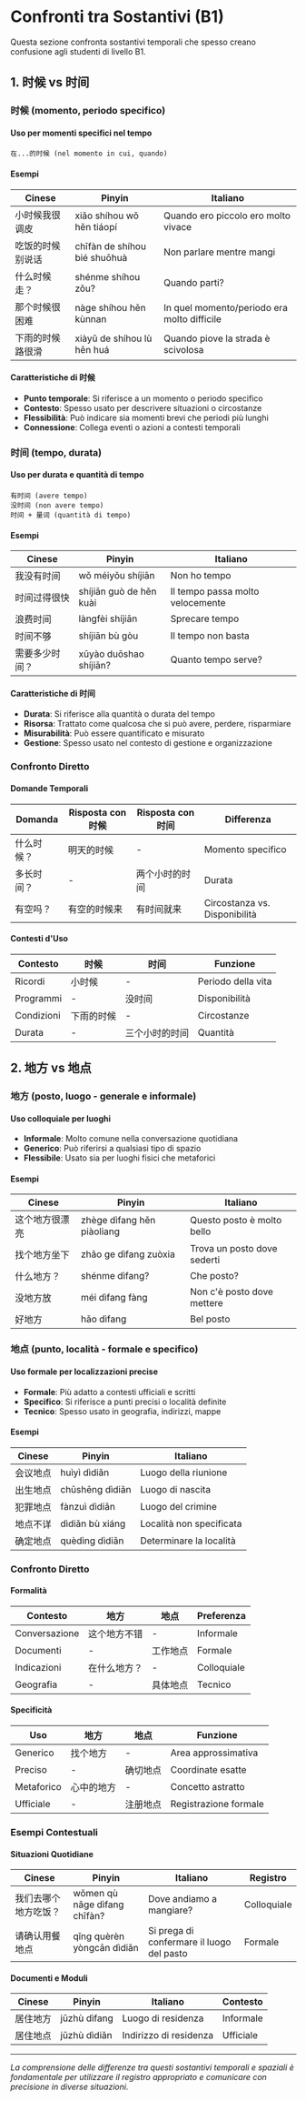 # Confronti tra Sostantivi (B1)

Questa sezione confronta sostantivi temporali che spesso creano confusione agli studenti di livello B1.

## 1. 时候 vs 时间

### 时候 (momento, periodo specifico)

#### Uso per momenti specifici nel tempo

```text
在...的时候 (nel momento in cui, quando)
```

#### Esempi

| Cinese | Pinyin | Italiano |
| -------- | -------- | ---------- |
| 小时候我很调皮 | xiǎo shíhou wǒ hěn tiáopí | Quando ero piccolo ero molto vivace |
| 吃饭的时候别说话 | chīfàn de shíhou bié shuōhuà | Non parlare mentre mangi |
| 什么时候走？ | shénme shíhou zǒu? | Quando parti? |
| 那个时候很困难 | nàge shíhou hěn kùnnan | In quel momento/periodo era molto difficile |
| 下雨的时候路很滑 | xiàyǔ de shíhou lù hěn huá | Quando piove la strada è scivolosa |

#### Caratteristiche di 时候

- **Punto temporale**: Si riferisce a un momento o periodo specifico
- **Contesto**: Spesso usato per descrivere situazioni o circostanze
- **Flessibilità**: Può indicare sia momenti brevi che periodi più lunghi
- **Connessione**: Collega eventi o azioni a contesti temporali

### 时间 (tempo, durata)

#### Uso per durata e quantità di tempo

```text
有时间 (avere tempo)
没时间 (non avere tempo)
时间 + 量词 (quantità di tempo)
```

#### Esempi

| Cinese | Pinyin | Italiano |
| -------- | -------- | ---------- |
| 我没有时间 | wǒ méiyǒu shíjiān | Non ho tempo |
| 时间过得很快 | shíjiān guò de hěn kuài | Il tempo passa molto velocemente |
| 浪费时间 | làngfèi shíjiān | Sprecare tempo |
| 时间不够 | shíjiān bù gòu | Il tempo non basta |
| 需要多少时间？ | xūyào duōshao shíjiān? | Quanto tempo serve? |

#### Caratteristiche di 时间

- **Durata**: Si riferisce alla quantità o durata del tempo
- **Risorsa**: Trattato come qualcosa che si può avere, perdere, risparmiare
- **Misurabilità**: Può essere quantificato e misurato
- **Gestione**: Spesso usato nel contesto di gestione e organizzazione

### Confronto Diretto

#### Domande Temporali

| Domanda | Risposta con 时候 | Risposta con 时间 | Differenza |
| --------- | ------------------ | ------------------ | ----------- |
| 什么时候？ | 明天的时候 | - | Momento specifico |
| 多长时间？ | - | 两个小时的时间 | Durata |
| 有空吗？ | 有空的时候来 | 有时间就来 | Circostanza vs. Disponibilità |

#### Contesti d'Uso

| Contesto | 时候 | 时间 | Funzione |
| ---------- | ------ | ------ | --------- |
| Ricordi | 小时候 | - | Periodo della vita |
| Programmi | - | 没时间 | Disponibilità |
| Condizioni | 下雨的时候 | - | Circostanze |
| Durata | - | 三个小时的时间 | Quantità |

## 2. 地方 vs 地点

### 地方 (posto, luogo - generale e informale)

#### Uso colloquiale per luoghi

- **Informale**: Molto comune nella conversazione quotidiana
- **Generico**: Può riferirsi a qualsiasi tipo di spazio
- **Flessibile**: Usato sia per luoghi fisici che metaforici

#### Esempi

| Cinese | Pinyin | Italiano |
| -------- | -------- | ---------- |
| 这个地方很漂亮 | zhège dìfang hěn piàoliang | Questo posto è molto bello |
| 找个地方坐下 | zhǎo ge dìfang zuòxia | Trova un posto dove sederti |
| 什么地方？ | shénme dìfang? | Che posto? |
| 没地方放 | méi dìfang fàng | Non c'è posto dove mettere |
| 好地方 | hǎo dìfang | Bel posto |

### 地点 (punto, località - formale e specifico)

#### Uso formale per localizzazioni precise

- **Formale**: Più adatto a contesti ufficiali e scritti
- **Specifico**: Si riferisce a punti precisi o località definite
- **Tecnico**: Spesso usato in geografia, indirizzi, mappe

#### Esempi

| Cinese | Pinyin | Italiano |
| -------- | -------- | ---------- |
| 会议地点 | huìyì dìdiǎn | Luogo della riunione |
| 出生地点 | chūshēng dìdiǎn | Luogo di nascita |
| 犯罪地点 | fànzuì dìdiǎn | Luogo del crimine |
| 地点不详 | dìdiǎn bù xiáng | Località non specificata |
| 确定地点 | quèdìng dìdiǎn | Determinare la località |

### Confronto Diretto

#### Formalità

| Contesto | 地方 | 地点 | Preferenza |
| ---------- | ------ | ------ | ----------- |
| Conversazione | 这个地方不错 | - | Informale |
| Documenti | - | 工作地点 | Formale |
| Indicazioni | 在什么地方？ | - | Colloquiale |
| Geografia | - | 具体地点 | Tecnico |

#### Specificità

| Uso | 地方 | 地点 | Funzione |
| ----- | ------ | ------ | --------- |
| Generico | 找个地方 | - | Area approssimativa |
| Preciso | - | 确切地点 | Coordinate esatte |
| Metaforico | 心中的地方 | - | Concetto astratto |
| Ufficiale | - | 注册地点 | Registrazione formale |

### Esempi Contestuali

#### Situazioni Quotidiane

| Cinese | Pinyin | Italiano | Registro |
| -------- | -------- | ---------- | ---------- |
| 我们去哪个地方吃饭？ | wǒmen qù nǎge dìfang chīfàn? | Dove andiamo a mangiare? | Colloquiale |
| 请确认用餐地点 | qǐng quèrèn yòngcān dìdiǎn | Si prega di confermare il luogo del pasto | Formale |

#### Documenti e Moduli

| Cinese | Pinyin | Italiano | Contesto |
| -------- | -------- | ---------- | ---------- |
| 居住地方 | jūzhù dìfang | Luogo di residenza | Informale |
| 居住地点 | jūzhù dìdiǎn | Indirizzo di residenza | Ufficiale |

---

*La comprensione delle differenze tra questi sostantivi temporali e spaziali è fondamentale per utilizzare il registro appropriato e comunicare con precisione in diverse situazioni.*

